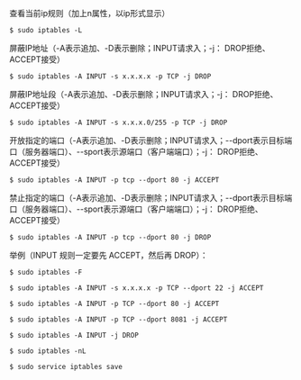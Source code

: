 
查看当前ip规则（加上n属性，以ip形式显示）

    $ sudo iptables -L

屏蔽IP地址（-A表示追加、-D表示删除；INPUT请求入；-j： DROP拒绝、ACCEPT接受）

    $ sudo iptables -A INPUT -s x.x.x.x -p TCP -j DROP

屏蔽IP地址段（-A表示追加、-D表示删除；INPUT请求入；-j： DROP拒绝、ACCEPT接受）

    $ sudo iptables -A INPUT -s x.x.x.0/255 -p TCP -j DROP

开放指定的端口（-A表示追加、-D表示删除；INPUT请求入；--dport表示目标端口（服务器端口）、--sport表示源端口（客户端端口）；-j： DROP拒绝、ACCEPT接受）

    $ sudo iptables -A INPUT -p tcp --dport 80 -j ACCEPT

禁止指定的端口（-A表示追加、-D表示删除；INPUT请求入；--dport表示目标端口（服务器端口）、--sport表示源端口（客户端端口）；-j： DROP拒绝、ACCEPT接受）

    $ sudo iptables -A INPUT -p tcp --dport 80 -j DROP

举例（INPUT 规则一定要先 ACCEPT，然后再 DROP）：

    $ sudo iptables -F

    $ sudo iptables -A INPUT -s x.x.x.x -p TCP --dport 22 -j ACCEPT

    $ sudo iptables -A INPUT -p TCP --dport 80 -j ACCEPT

    $ sudo iptables -A INPUT -p TCP --dport 8081 -j ACCEPT

    $ sudo iptables -A INPUT -j DROP

    $ sudo iptables -nL

    $ sudo service iptables save
